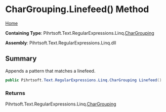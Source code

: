 # CharGrouping\.Linefeed\(\) Method

[Home](../../../../../../README.md)

**Containing Type**: Pihrtsoft\.Text\.RegularExpressions\.Linq\.[CharGrouping](../README.md)

**Assembly**: Pihrtsoft\.Text\.RegularExpressions\.Linq\.dll

## Summary

Appends a pattern that matches a linefeed\.

```csharp
public Pihrtsoft.Text.RegularExpressions.Linq.CharGrouping Linefeed()
```

### Returns

Pihrtsoft\.Text\.RegularExpressions\.Linq\.[CharGrouping](../README.md)

